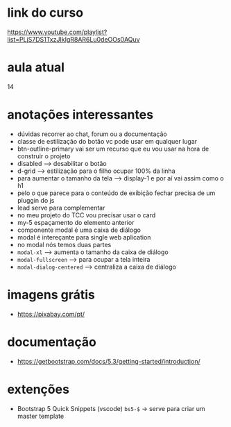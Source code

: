 # link do curso
https://www.youtube.com/playlist?list=PLjS7DS1TxzJIkIgR8AR6Lu0deOOs0AQuv  

# aula atual
14

# anotações interessantes
- dúvidas recorrer ao chat, forum ou a documentação
- classe de estilização do botão vc pode usar em qualquer lugar
- btn-outline-primary vai ser um recurso que eu vou usar na hora de construir o projeto
- disabled --> desabilitar o botão
- d-grid --> estilização para o filho ocupar 100% da linha
- para aumentar o tamanho da tela --> display-1 e por aí vai assim como o h1
- pelo o que parece para o conteúdo de exibição fechar precisa de um pluggin do js
- lead serve para complementar
- no meu projeto do TCC vou precisar usar o card
- my-5 espaçamento do elemento anterior
- componente modal é uma caixa de diálogo
- modal é intereçante para single web aplication
- no modal nós temos duas partes
- `modal-xl` --> aumenta o tamanho da caixa de diálogo
- `modal-fullscreen` --> para ocupar a tela inteira
- `modal-dialog-centered` --> centraliza a caixa de diálogo

# imagens grátis
- https://pixabay.com/pt/

# documentação
- https://getbootstrap.com/docs/5.3/getting-started/introduction/

# extenções 
- Bootstrap 5 Quick Snippets (vscode)
`bs5-$` -> serve para criar um master template
